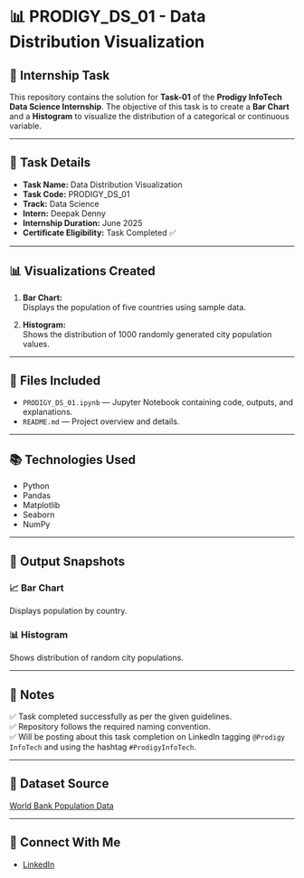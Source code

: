 # 📊 PRODIGY_DS_01 - Data Distribution Visualization

## 📝 Internship Task

This repository contains the solution for **Task-01** of the **Prodigy InfoTech Data Science Internship**. The objective of this task is to create a **Bar Chart** and a **Histogram** to visualize the distribution of a categorical or continuous variable.

---

## 📌 Task Details

- **Task Name:** Data Distribution Visualization  
- **Task Code:** PRODIGY_DS_01  
- **Track:** Data Science  
- **Intern:** Deepak Denny 
- **Internship Duration:** June 2025  
- **Certificate Eligibility:** Task Completed ✅  

---

## 📊 Visualizations Created

1. **Bar Chart:**  
   Displays the population of five countries using sample data.

2. **Histogram:**  
   Shows the distribution of 1000 randomly generated city population values.

---

## 📂 Files Included

- `PRODIGY_DS_01.ipynb` — Jupyter Notebook containing code, outputs, and explanations.
- `README.md` — Project overview and details.

---

## 📚 Technologies Used

- Python  
- Pandas  
- Matplotlib  
- Seaborn  
- NumPy

---

## 📸 Output Snapshots

### 📈 Bar Chart  
Displays population by country.

### 📊 Histogram  
Shows distribution of random city populations.

---

## 📌 Notes

✅ Task completed successfully as per the given guidelines.  
✅ Repository follows the required naming convention.  
✅ Will be posting about this task completion on LinkedIn tagging `@Prodigy InfoTech` and using the hashtag `#ProdigyInfoTech`.

---

## 🔗 Dataset Source

[World Bank Population Data](https://data.worldbank.org/indicator/SP.POP.TOTL)

---

## 📣 Connect With Me

- [LinkedIn](https://www.linkedin.com/in/deepak-denny-2618b8372/)
